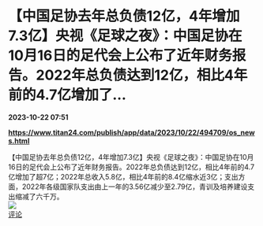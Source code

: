 # 【中国足协去年总负债12亿，4年增加7.3亿】央视《足球之夜》：中国足协在10月16日的足代会上公布了近年财务报告。2022年总负债达到12亿，相比4年前的4.7亿增加了...

**2023-10-22 07:51**

**https://www.titan24.com/publish/app/data/2023/10/22/494709/os_news.html**

【中国足协去年总负债12亿，4年增加7.3亿】央视《足球之夜》：中国足协在10月16日的足代会上公布了近年财务报告。2022年总负债达到12亿，相比4年前的4.7亿增加了超7亿；2022年总收入5.8亿，相比4年前的8.4亿缩水近3亿；支出方面，2022年各级国家队支出由上一年的3.56亿减少至2.79亿，青训及培养建设支出缩减了六千万。  
![](https://img3.chouti.com/CHOUTI_231022_35E10A4B968C4EE6894950600B936099.jpg)  
[评论](https://m.chouti.com/link/40367425)
